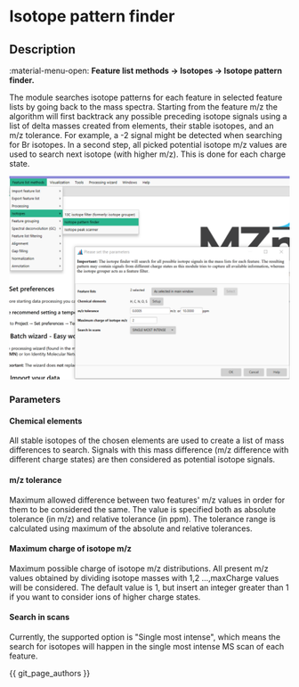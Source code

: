 # **Isotope pattern finder**

## **Description**

:material-menu-open: **Feature list methods → Isotopes → Isotope pattern finder.**

The module searches isotope patterns for each feature in selected feature lists by going back to the mass spectra. 
Starting from the feature m/z the algorithm will first backtrack any possible preceding isotope signals using a list
of delta masses created from elements, their stable isotopes, and an m/z tolerance. For example, a -2 signal might 
be detected when searching for Br isotopes. In a second step, all picked potential isotope m/z values are used to 
search next isotope (with higher m/z). This is done for each charge state.

![](Isotope_pattern_finder.png)

### Parameters

#### Chemical elements
All stable isotopes of the chosen elements are used to create a list of mass differences to search. Signals with this mass difference (m/z difference with different charge states) are then considered as potential isotope signals.

#### m/z tolerance
Maximum allowed difference between two features' m/z values in order for them to be considered the same. The value is specified both as absolute tolerance (in m/z) and relative tolerance (in ppm). The tolerance range is calculated using maximum of the absolute and relative tolerances.

#### Maximum charge of isotope m/z
Maximum possible charge of isotope m/z distributions. 
All present m/z values obtained by dividing isotope masses with 1,2 ...,maxCharge values will be considered.
The default value is 1, but insert an integer greater than 1 if you want to consider ions of higher charge states.

#### Search in scans
Currently, the supported option is "Single most intense", which means the search for isotopes will happen in the single most intense MS scan of each feature.

{{ git_page_authors }}